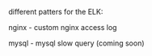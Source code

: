 different patters for the ELK:

   nginx - custom nginx access log
   
   mysql - mysql slow query (coming soon)
   
